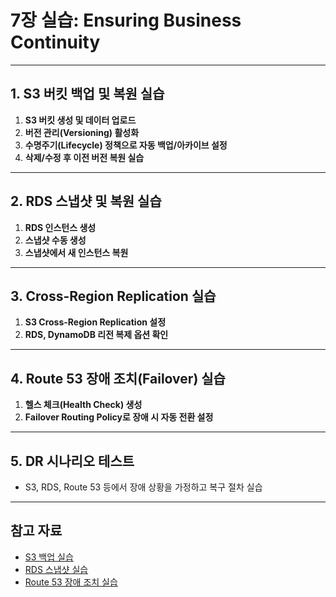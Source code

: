 # 7장 실습: Ensuring Business Continuity

---

## 1. S3 버킷 백업 및 복원 실습

1. **S3 버킷 생성 및 데이터 업로드**
2. **버전 관리(Versioning) 활성화**
3. **수명주기(Lifecycle) 정책으로 자동 백업/아카이브 설정**
4. **삭제/수정 후 이전 버전 복원 실습**

---

## 2. RDS 스냅샷 및 복원 실습

1. **RDS 인스턴스 생성**
2. **스냅샷 수동 생성**
3. **스냅샷에서 새 인스턴스 복원**

---

## 3. Cross-Region Replication 실습

1. **S3 Cross-Region Replication 설정**
2. **RDS, DynamoDB 리전 복제 옵션 확인**

---

## 4. Route 53 장애 조치(Failover) 실습

1. **헬스 체크(Health Check) 생성**
2. **Failover Routing Policy로 장애 시 자동 전환 설정**

---

## 5. DR 시나리오 테스트

- S3, RDS, Route 53 등에서 장애 상황을 가정하고 복구 절차 실습

---

## 참고 자료

- [S3 백업 실습](https://docs.aws.amazon.com/ko_kr/AmazonS3/latest/userguide/Versioning.html)
- [RDS 스냅샷 실습](https://docs.aws.amazon.com/ko_kr/AmazonRDS/latest/UserGuide/USER_CreateSnapshot.html)
- [Route 53 장애 조치 실습](https://docs.aws.amazon.com/ko_kr/Route53/latest/DeveloperGuide/dns-failover.html)
